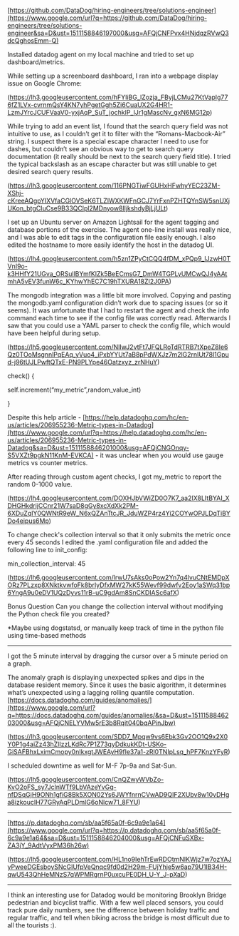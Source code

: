 [https://github.com/DataDog/hiring-engineers/tree/solutions-engineer](https://www.google.com/url?q=https://github.com/DataDog/hiring-engineers/tree/solutions-engineer&sa=D&ust=1511158846197000&usg=AFQjCNFPvx4HNjdqzRVwQ3dcQghosEmm-Q)

Installed datadog agent on my local machine and tried to set up dashboard/metrics.

While setting up a screenboard dashboard, I ran into a webpage display issue on Google Chrome:

(https://lh3.googleusercontent.com/hFYIiBG_lZozja_FByjLCMu27KtVaplg776fZ1LVx-cvrnmQsY4KN7yhPgetGgh5Zi6CuaUX2G4HR1-LzmJYrcJCUFVaaV0-yxjAqP_SuT_jochklP_lJr1gMascNv_gxN6MG12p)

While trying to add an event list, I found that the search query field was not intuitive to use, as I couldn’t get it to filter with the “Romans-Macbook-Air” string. I suspect there is a special escape character I need to use for dashes, but couldn’t see an obvious way to get to search query documentation (it really should be next to the search query field title). I tried the typical backslash as an escape character but was still unable to get desired search query results.

(https://lh3.googleusercontent.com/116PNGTiwFGUHxHFwhyYEC23ZM-XShj-cKreeAQgpYIXVfaCGlOVSeK6TLZlWXKWFnGCJ7YrFxnPZHTQYnSW5snUXjUKon_btgCIuCse9B33QClpl2MDnyow8IljkshdyBjLjULt)

I set up an Ubuntu server on Amazon Lightsail for the agent tagging and database portions of the exercise. The agent one-line install was really nice, and I was able to edit tags in the configuration file easily enough. I also edited the hostname to more easily identify the host in the datadog UI.

(https://lh4.googleusercontent.com/h5zn1ZPyCtCQQ4fDM_xPQp9_lJzwH0TVnI9o-k3HHfY21UGva_ORSullBYmfKlZk5BeECmsG7_DmW4TGPLyUMCwQJ4yAAtmhA5vEV3funW6c_KYhwYhEC7C19hTXURA18ZI2J0PA)

The mongodb integration was a little bit more involved. Copying and pasting the mongodb.yaml configuration didn’t work due to spacing issues (or so it seems). It was unfortunate that I had to restart the agent and check the info command each time to see if the config file was correctly read. Afterwards I saw that you could use a YAML parser to check the config file, which would have been helpful during setup.

(https://lh5.googleusercontent.com/NlIwJ2vtFt7JFQLRoTdRTRB7tXpeZ8Ie6Qz0TOoMsgnnlPqEAq_yVuo4_iPxbYYUt7aB8pPdWXJz7m2lG2rnIUt78l1Gpud-j96tUJLPwftQTxE-PN9PLYpe46Oatzxyz_zrNHuY)

check() {

self.increment(“my_metric”,random_value_int)

}

Despite this help article - [](https://www.google.com/url?q=https://help.datadoghq.com/hc/en-us/articles/206955236-Metric-types-in-Datadog&sa=D&ust=1511158846200000&usg=AFQjCNFHKwNaSPB_C-ie2njQziossMWxKw) [https://help.datadoghq.com/hc/en-us/articles/206955236-Metric-types-in-Datadog](https://www.google.com/url?q=https://help.datadoghq.com/hc/en-us/articles/206955236-Metric-types-in-Datadog&sa=D&ust=1511158846201000&usg=AFQjCNGOnqy-S5VXZt9pgkN11KnM-EVKCA) - it was unclear when you would use gauge metrics vs counter metrics.

After reading through custom agent checks, I got my_metric to report the random 0-1000 value.

(https://lh4.googleusercontent.com/DOXHJbVWiZD0O7K7_aa2IX8LItBYAI_XDHGHkdrijCCnr21W7saD8gGy8xcXdXk2PM-6XDuZqlY0QWNtR9eW_N6xQZAnTtcJR_JduWZP4rz4Yi2COYwOPJLDqTiBYDo4eipus6Mp)

To change check's collection interval so that it only submits the metric once every 45 seconds I edited the .yaml configuration file and added the following line to init_config:

min_collection_interval: 45

(https://lh6.googleusercontent.com/lrwU7sAks0oPow2Yn7q4lvuCNtEMDpXORz7PLzxp8XNktkvwfoFk8brIyDfxMW27kK55Wevf99dwfv2Eoy1aSWq31bp6YngA9u0eDV1UQzDyvs11rB-uC9gdAm8SnCKDIASc6afX)

Bonus Question Can you change the collection interval without modifying the Python check file you created?

*Maybe using dogstatsd, or manually keep track of time in the python file using time-based methods

---

I got the 5 minute interval by dragging the cursor over a 5 minute period on a graph.

The anomaly graph is displaying unexpected spikes and dips in the database resident memory. Since it uses the basic algorithm, it determines what’s unexpected using a lagging rolling quantile computation. [https://docs.datadoghq.com/guides/anomalies/](https://www.google.com/url?q=https://docs.datadoghq.com/guides/anomalies/&sa=D&ust=1511158846203000&usg=AFQjCNELYVMw5rE3b8Rqit040bqAPinJbw)

(https://lh3.googleusercontent.com/SDD7_Mpqw9vs6Ebk3Gv2OO1Q9x2X0Y0P1g4aiZz43hZlIzzLKdRc7P1Z73qyDdkukKDt-USKo-GiSAFBhxLximCmopy0nIkxgtJWEAyH9fle37a1-zRl0TNIpLsq_hPF7KnzYFyR)

I scheduled downtime as well for M-F 7p-9a and Sat-Sun.

(https://lh5.googleusercontent.com/CnQZwyWVbZo-KvO2oFS_sy7JclnWTf9LbVAzeYvGq-nfDSqGjH9ONh1gfiG8Bk5XON02Ys6JWYfnrnCVwAD9QIF2XUbv8w10vDHga8izkoucIH77GRyAqPLDmlG6oNlcw71_8FYU)

---

[https://p.datadoghq.com/sb/aa5f65a0f-6c9a9e1a64](https://www.google.com/url?q=https://p.datadoghq.com/sb/aa5f65a0f-6c9a9e1a64&sa=D&ust=1511158846204000&usg=AFQjCNFuSXBx-ZA3jY_9AdtVyxPM36h26w)

(https://lh5.googleusercontent.com/HL1no9IehTrEwRDOtmNIKWjz7w7ozYAJyPweeDGEsboySNcGIUfpVeQnqc9fd0d2H29m-FUjYhje5w6ap79U1IB34H-qwU543QhHeMNzS7qWPMRgrnP0uxcuPE0DH_U-Y_J-pXaD)

---

I think an interesting use for Datadog would be monitoring Brooklyn Bridge pedestrian and bicyclist traffic. With a few well placed sensors, you could track pure daily numbers, see the difference between holiday traffic and regular traffic, and tell when biking across the bridge is most difficult due to all the tourists :).
